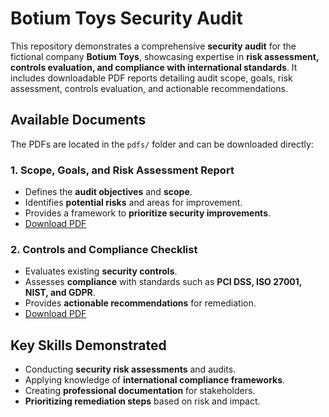 # Botium Toys Security Audit

This repository demonstrates a comprehensive **security audit** for the fictional company **Botium Toys**, showcasing expertise in **risk assessment, controls evaluation, and compliance with international standards**. It includes downloadable PDF reports detailing audit scope, goals, risk assessment, controls evaluation, and actionable recommendations.

## Available Documents

The PDFs are located in the `pdfs/` folder and can be downloaded directly:

### 1. Scope, Goals, and Risk Assessment Report
- Defines the **audit objectives** and **scope**.
- Identifies **potential risks** and areas for improvement.
- Provides a framework to **prioritize security improvements**.
- [Download PDF](pdfs/scope-goals-risk-assessment.pdf)

### 2. Controls and Compliance Checklist
- Evaluates existing **security controls**.
- Assesses **compliance** with standards such as **PCI DSS, ISO 27001, NIST, and GDPR**.
- Provides **actionable recommendations** for remediation.
- [Download PDF](pdfs/controls-compliance-checklist.pdf)

## Key Skills Demonstrated
- Conducting **security risk assessments** and audits.
- Applying knowledge of **international compliance frameworks**.
- Creating **professional documentation** for stakeholders.
- **Prioritizing remediation steps** based on risk and impact.
